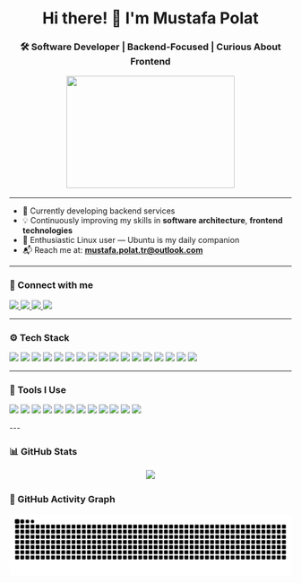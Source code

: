 <h1 align="center">Hi there! 👋 I'm Mustafa Polat</h1>
<h3 align="center">🛠️ Software Developer | Backend-Focused | Curious About Frontend</h3>

<p align="center">
  <img src="https://media.giphy.com/media/xTiIzJSKB4l7xTouE8/giphy.gif" width="300" height="200" />
</p>

---

- 🔭 Currently developing backend services
- 💡 Continuously improving my skills in **software architecture**, **frontend technologies**
- 🐧 Enthusiastic Linux user — Ubuntu is my daily companion
- 📬 Reach me at: **mustafa.polat.tr@outlook.com**

---

### 🔗 Connect with me

<p align="left">
  <a href="mailto:mustafa.polat.tr@outlook.com" target="_blank">
    <img src="https://img.shields.io/badge/Email-D14836?style=for-the-badge&logo=gmail&logoColor=white" height="30"/>
  </a>
  <a href="https://www.linkedin.com/in/mustafa-polat-tr/" target="_blank">
    <img src="https://img.shields.io/badge/LinkedIn-0077B5?style=for-the-badge&logo=linkedin&logoColor=white" height="30"/>
  </a>
  <a href="https://medium.com/@mustfplt4" target="_blank">
    <img src="https://img.shields.io/badge/Medium-12100E?style=for-the-badge&logo=medium&logoColor=white" height="30"/>
  </a>
  <a href="https://instagram.com/mustf.plat/" target="_blank">
    <img src="https://img.shields.io/badge/Instagram-E4405F?style=for-the-badge&logo=instagram&logoColor=white" height="30"/>
  </a>
</p>

---

### ⚙️ Tech Stack

<p align="left">
  <img src="https://img.shields.io/badge/Java-ED8B00?style=for-the-badge&logo=java&logoColor=white"/>
  <img src="https://img.shields.io/badge/SpringBoot-6DB33F?style=for-the-badge&logo=spring-boot&logoColor=white"/>
  <img src="https://img.shields.io/badge/Maven-C71A36?style=for-the-badge&logo=apache-maven&logoColor=white"/>
  <img src="https://img.shields.io/badge/Python-3776AB?style=for-the-badge&logo=python&logoColor=white"/>
  <img src="https://img.shields.io/badge/Django-092E20?style=for-the-badge&logo=django&logoColor=white"/>
  <img src="https://img.shields.io/badge/PostgreSQL-4169E1?style=for-the-badge&logo=postgresql&logoColor=white"/>
  <img src="https://img.shields.io/badge/Oracle-F80000?style=for-the-badge&logo=oracle&logoColor=white"/>
  <img src="https://img.shields.io/badge/Linux-FCC624?style=for-the-badge&logo=linux&logoColor=black"/>
  <img src="https://img.shields.io/badge/Ubuntu-E95420?style=for-the-badge&logo=ubuntu&logoColor=white"/>
  <img src="https://img.shields.io/badge/Docker-2496ED?style=for-the-badge&logo=docker&logoColor=white"/>
  <img src="https://img.shields.io/badge/OpenShift-EE0000?style=for-the-badge&logo=redhatopenshift&logoColor=white"/>
  <img src="https://img.shields.io/badge/Redis-DC382D?style=for-the-badge&logo=redis&logoColor=white"/>
  <img src="https://img.shields.io/badge/RabbitMQ-FF6600?style=for-the-badge&logo=rabbitmq&logoColor=white"/>
  <img src="https://img.shields.io/badge/Git-F05032?style=for-the-badge&logo=git&logoColor=white"/>
  <img src="https://img.shields.io/badge/Jenkins-D24939?style=for-the-badge&logo=jenkins&logoColor=white"/>
  <img src="https://img.shields.io/badge/Selenium-43B02A?style=for-the-badge&logo=selenium&logoColor=white"/>
  <img src="https://img.shields.io/badge/Microservices-003B73?style=for-the-badge&logo=architect&logoColor=white"/>
</p>

---

### 🧰 Tools I Use

<p align="left">
  <img src="https://img.shields.io/badge/IntelliJ_IDEA-000000?style=for-the-badge&logo=intellijidea&logoColor=white"/>
  <img src="https://img.shields.io/badge/PyCharm-000000?style=for-the-badge&logo=pycharm&logoColor=white"/>
  <img src="https://img.shields.io/badge/DataGrip-000000?style=for-the-badge&logo=datagrip&logoColor=white"/>
  <img src="https://img.shields.io/badge/DBeaver-372923?style=for-the-badge&logo=dbeaver&logoColor=white"/>
  <img src="https://img.shields.io/badge/Postman-FF6C37?style=for-the-badge&logo=postman&logoColor=white"/>
  <img src="https://img.shields.io/badge/Slack-4A154B?style=for-the-badge&logo=slack&logoColor=white"/>
  <img src="https://img.shields.io/badge/Visual_Studio_Code-007ACC?style=for-the-badge&logo=visual-studio-code&logoColor=white"/>
  <img src="https://img.shields.io/badge/Visual_Studio-5C2D91?style=for-the-badge&logo=visual-studio&logoColor=white"/>
  <img src="https://img.shields.io/badge/GitHub-181717?style=for-the-badge&logo=github&logoColor=white"/>
  <img src="https://img.shields.io/badge/Bitbucket-0052CC?style=for-the-badge&logo=bitbucket&logoColor=white"/>
  <img src="https://img.shields.io/badge/Cursor-2C2C2C?style=for-the-badge&logo=cursor&logoColor=white"/>
  <img src="https://img.shields.io/badge/ChatGPT-10A37F?style=for-the-badge&logo=openai&logoColor=white"/>
</p>
---

### 📊 GitHub Stats

<p align="center">
  <img src="https://github-readme-stats.vercel.app/api/top-langs/?username=mustafapolattr&layout=compact&theme=vision-friendly-dark" />
</p>

### 🐍 GitHub Activity Graph

![snake gif](https://github.com/mustafapolattr/mustafapolattr/blob/output/github-contribution-grid-snake.svg)
